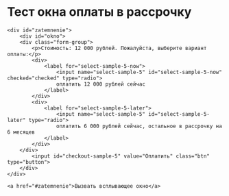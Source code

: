 # Тест окна оплаты в рассрочку

<html>
  <head>
  <script src="https://widget.cloudpayments.ru/bundles/cloudpayments"></script>
    <meta charset="utf-8">
    <title>оплаты в рассрочку</title>
    <style>
      #zatemnenie {
        background: rgba(102, 102, 102, 0.5);
        width: 100%;
        height: 100%;
        position: absolute;
        top: 0;
        left: 0;
        display: none;
      }
      #okno {
        width: 800px;
        height: 100px;
        text-align: left;
        padding: 15px;
        border: 3px solid #0000cc;
        border-radius: 10px;
        color: #0000cc;
        position: absolute;
        top: 0;
        right: 0;
        bottom: 0;
        left: 0;
        margin: auto;
        background: #fff;
      }
      #zatemnenie:target {display: block;}
      .close {
        display: inline-block;
        border: 1px solid #0000cc;
        color: #0000cc;
        padding: 0 12px;
        margin: 10px;
        text-decoration: none;
        background: #f2f2f2;
        font-size: 14pt;
        cursor:pointer;
      }
      .close:hover {background: #e6e6ff;}
    </style>
  </head>
  
  <body>
   
    <div id="zatemnenie">
		<div id="okno">
        <div class="form-group">
            <p>Стоимость: 12 000 рублей. Пожалуйста, выберите вариант оплаты:</p>
            <div>
                <label for="select-sample-5-now">
                    <input name="select-sample-5" id="select-sample-5-now" checked="checked" type="radio">
                    оплатить 12 000 рублей сейчас
                </label>
            </div>
            <div>
                <label for="select-sample-5-later">
                    <input name="select-sample-5" id="select-sample-5-later" type="radio">
                    оплатить 6 000 рублей сейчас, остальное в рассрочку на 6 месяцев
                </label>
            </div>
        </div>
			<input id="checkout-sample-5" value="Оплатить" class="btn" type="button">
		</div>
    </div>
     
    <a href="#zatemnenie">Вызвать всплывающее окно</a>
 
  </body>
</html>